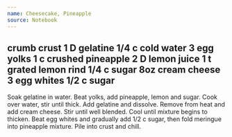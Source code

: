 ```yaml
---
name: Cheesecake, Pineapple
source: Notebook
---
```

crumb crust
1 D gelatine
1/4 c cold water
3 egg yolks
1 c crushed pineapple
2 D lemon juice
1 t grated lemon rind
1/4 c sugar
8oz cream cheese
3 egg whites
1/2 c sugar
---
Soak gelatine in water. Beat yolks, add pineapple, lemon and sugar.  Cook over water, stir until thick.  Add gelatine and dissolve.  Remove from heat and add cream cheese.  Stir until well blended.  Cool until mixture begins to thicken.  Beat egg whites and gradually add 1/2 c sugar, then fold meringue into pineapple mixture.  Pile into crust and chill.

